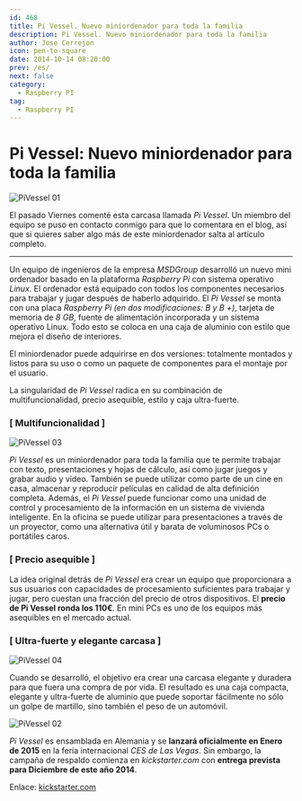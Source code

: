 ```yaml
---
id: 468
title: Pi Vessel. Nuevo miniordenador para toda la familia
description: Pi Vessel. Nuevo miniordenador para toda la familia
author: Jose Cerrejon
icon: pen-to-square
date: 2014-10-14 08:20:00
prev: /es/
next: false
category:
  - Raspberry PI
tag:
  - Raspberry PI
---
```


# Pi Vessel: Nuevo miniordenador para toda la familia

![PiVessel 01](/images/2014/10/pivessel_01.png)

El pasado Viernes comenté esta carcasa llamada *Pi Vessel*. Un miembro del equipo se puso en contacto conmigo para que lo comentara en el blog, así que si quieres saber algo más de este miniordenador salta al artículo completo.

- - -
Un equipo de ingenieros de la empresa *MSDGroup* desarrolló un nuevo mini ordenador basado en la plataforma *Raspberry Pi* con sistema operativo *Linux*. El ordenador está equipado con todos los componentes necesarios para trabajar y jugar después de haberlo adquirido. El *Pi Vessel* se monta con una placa *Raspberry Pi (en dos modificaciones: B y B +)*, tarjeta de memoria de *8 GB*, fuente de alimentación incorporada y un sistema operativo Linux. Todo esto se coloca en una caja de aluminio con estilo que mejora el diseño de interiores.

El miniordenador puede adquirirse en dos versiones: totalmente montados y listos para su uso o como un paquete de componentes para el montaje por el usuario.

La singularidad de *Pi Vessel* radica en su combinación de multifuncionalidad, precio asequible, estilo y caja ultra-fuerte.

### [ Multifuncionalidad ]

![PiVessel 03](/images/2014/10/pivessel_03.png)

*Pi Vessel* es un miniordenador para toda la familia que te permite trabajar con texto, presentaciones y hojas de cálculo, así como jugar juegos y grabar audio y vídeo. También se puede utilizar como parte de un cine en casa, almacenar y reproducir películas en calidad de alta definición completa. Además, el *Pi Vessel* puede funcionar como una unidad de control y procesamiento de la información en un sistema de vivienda inteligente. En la oficina se puede utilizar para presentaciones a través de un proyector, como una alternativa útil y barata de voluminosos PCs o portátiles caros.

### [ Precio asequible ]

La idea original detrás de *Pi Vessel* era crear un equipo que proporcionara a sus usuarios con capacidades de procesamiento suficientes para trabajar y jugar, pero cuestan una fracción del precio de otros dispositivos. El **precio de Pi Vessel ronda los 110€**. En mini PCs es uno de los equipos más asequibles en el mercado actual.

### [ Ultra-fuerte y elegante carcasa ]

![PiVessel 04](/images/2014/10/pivessel_04.png)

Cuando se desarrolló, el objetivo era crear una carcasa elegante y duradera para que fuera una compra de por vida. El resultado es una caja compacta, elegante y ultra-fuerte de aluminio que puede soportar fácilmente no sólo un golpe de martillo, sino también el peso de un automóvil.

![PiVessel 02](/images/2014/10/pivessel_02.png)

*Pi Vessel* es ensamblada en Alemania y se **lanzará oficialmente en Enero de 2015** en la feria internacional *CES de Las Vegas*. Sin embargo, la campaña de respaldo comienza en *kickstarter.com* con **entrega prevista para Diciembre de este año 2014**.

Enlace: [kickstarter.com](https://www.kickstarter.com/projects/2000314193/pi-vessel-stylish-super-affordable-minicomputer)
